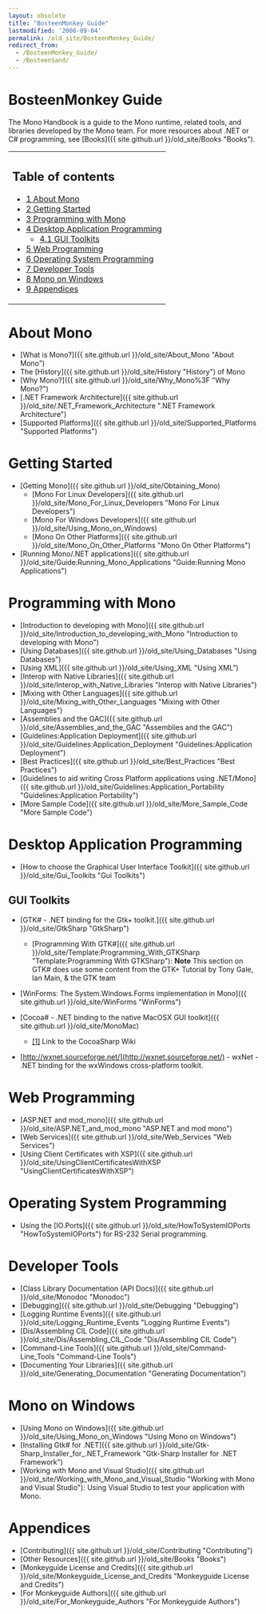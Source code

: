 ```yaml
---
layout: obsolete
title: "BosteenMonkey Guide"
lastmodified: '2006-09-04'
permalink: /old_site/BosteenMonkey_Guide/
redirect_from:
  - /BosteenMonkey_Guide/
  - /BosteenSand/
---
```


BosteenMonkey Guide
===================

 The Mono Handbook is a guide to the Mono runtime, related tools, and libraries developed by the Mono team. For more resources about .NET or C\# programming, see [Books]({{ site.github.url }}/old_site/Books "Books").

<table>
<col width="100%" />
<tbody>
<tr class="odd">
<td align="left"><h2>Table of contents</h2>
<ul>
<li><a href="#about-mono">1 About Mono</a></li>
<li><a href="#getting-started">2 Getting Started</a></li>
<li><a href="#programming-with-mono">3 Programming with Mono</a></li>
<li><a href="#desktop-application-programming">4 Desktop Application Programming</a>
<ul>
<li><a href="#gui-toolkits">4.1 GUI Toolkits</a></li>
</ul></li>
<li><a href="#web-programming">5 Web Programming</a></li>
<li><a href="#operating-system-programming">6 Operating System Programming</a></li>
<li><a href="#developer-tools">7 Developer Tools</a></li>
<li><a href="#mono-on-windows">8 Mono on Windows</a></li>
<li><a href="#appendices">9 Appendices</a></li>
</ul></td>
</tr>
</tbody>
</table>

About Mono
==========

-   [What is Mono?]({{ site.github.url }}/old_site/About_Mono "About Mono")
-   The [History]({{ site.github.url }}/old_site/History "History") of Mono
-   [Why Mono?]({{ site.github.url }}/old_site/Why_Mono%3F "Why Mono?")
-   [.NET Framework Architecture]({{ site.github.url }}/old_site/.NET_Framework_Architecture ".NET Framework Architecture")
-   [Supported Platforms]({{ site.github.url }}/old_site/Supported_Platforms "Supported Platforms")

Getting Started
===============

-   [Getting Mono]({{ site.github.url }}/old_site/Obtaining_Mono)
    -   [Mono For Linux Developers]({{ site.github.url }}/old_site/Mono_For_Linux_Developers "Mono For Linux Developers")
    -   [Mono For Windows Developers]({{ site.github.url }}/old_site/Using_Mono_on_Windows)
    -   [Mono On Other Platforms]({{ site.github.url }}/old_site/Mono_On_Other_Platforms "Mono On Other Platforms")
-   [Running Mono/.NET applications]({{ site.github.url }}/old_site/Guide:Running_Mono_Applications "Guide:Running Mono Applications")

Programming with Mono
=====================

-   [Introduction to developing with Mono]({{ site.github.url }}/old_site/Introduction_to_developing_with_Mono "Introduction to developing with Mono")
-   [Using Databases]({{ site.github.url }}/old_site/Using_Databases "Using Databases")
-   [Using XML]({{ site.github.url }}/old_site/Using_XML "Using XML")
-   [Interop with Native Libraries]({{ site.github.url }}/old_site/Interop_with_Native_Libraries "Interop with Native Libraries")
-   [Mixing with Other Languages]({{ site.github.url }}/old_site/Mixing_with_Other_Languages "Mixing with Other Languages")
-   [Assemblies and the GAC]({{ site.github.url }}/old_site/Assemblies_and_the_GAC "Assemblies and the GAC")
-   [Guidelines:Application Deployment]({{ site.github.url }}/old_site/Guidelines:Application_Deployment "Guidelines:Application Deployment")
-   [Best Practices]({{ site.github.url }}/old_site/Best_Practices "Best Practices")
-   [Guidelines to aid writing Cross Platform applications using .NET/Mono]({{ site.github.url }}/old_site/Guidelines:Application_Portability "Guidelines:Application Portability")
-   [More Sample Code]({{ site.github.url }}/old_site/More_Sample_Code "More Sample Code")

Desktop Application Programming
===============================

-   [How to choose the Graphical User Interface Toolkit]({{ site.github.url }}/old_site/Gui_Toolkits "Gui Toolkits")

GUI Toolkits
------------

-   [GTK\# - .NET binding for the Gtk+ toolkit.]({{ site.github.url }}/old_site/GtkSharp "GtkSharp")
    -   [Programming With GTK\#]({{ site.github.url }}/old_site/Template:Programming_With_GTKSharp "Template:Programming With GTKSharp"): **Note** This section on GTK\# does use some content from the GTK+ Tutorial by Tony Gale, Ian Main, & the GTK team

-   [WinForms: The System.Windows.Forms implementation in Mono]({{ site.github.url }}/old_site/WinForms "WinForms")

-   [Cocoa\# - .NET binding to the native MacOSX GUI toolkit]({{ site.github.url }}/old_site/MonoMac)
    -   [[1]](http://www.cocoasharp.org/cocoaSharp/default.aspx/CocoaSharp/CocoaSharp.html) Link to the CocoaSharp Wiki

-   [http://wxnet.sourceforge.net/](http://wxnet.sourceforge.net/) - wxNet - .NET binding for the wxWindows cross-platform toolkit.

Web Programming
===============

-   [ASP.NET and mod\_mono]({{ site.github.url }}/old_site/ASP.NET_and_mod_mono "ASP.NET and mod mono")
-   [Web Services]({{ site.github.url }}/old_site/Web_Services "Web Services")
-   [Using Client Certificates with XSP]({{ site.github.url }}/old_site/UsingClientCertificatesWithXSP "UsingClientCertificatesWithXSP")

Operating System Programming
============================

-   Using the [IO.Ports]({{ site.github.url }}/old_site/HowToSystemIOPorts "HowToSystemIOPorts") for RS-232 Serial programming.

Developer Tools
===============

-   [Class Library Documentation (API Docs)]({{ site.github.url }}/old_site/Monodoc "Monodoc")
-   [Debugging]({{ site.github.url }}/old_site/Debugging "Debugging")
-   [Logging Runtime Events]({{ site.github.url }}/old_site/Logging_Runtime_Events "Logging Runtime Events")
-   [Dis/Assembling CIL Code]({{ site.github.url }}/old_site/Dis/Assembling_CIL_Code "Dis/Assembling CIL Code")
-   [Command-Line Tools]({{ site.github.url }}/old_site/Command-Line_Tools "Command-Line Tools")
-   [Documenting Your Libraries]({{ site.github.url }}/old_site/Generating_Documentation "Generating Documentation")

Mono on Windows
===============

-   [Using Mono on Windows]({{ site.github.url }}/old_site/Using_Mono_on_Windows "Using Mono on Windows")
-   [Installing Gtk\# for .NET]({{ site.github.url }}/old_site/Gtk-Sharp_Installer_for_.NET_Framework "Gtk-Sharp Installer for .NET Framework")
-   [Working with Mono and Visual Studio]({{ site.github.url }}/old_site/Working_with_Mono_and_Visual_Studio "Working with Mono and Visual Studio"): Using Visual Studio to test your application with Mono.

Appendices
==========

-   [Contributing]({{ site.github.url }}/old_site/Contributing "Contributing")
-   [Other Resources]({{ site.github.url }}/old_site/Books "Books")
-   [Monkeyguide License and Credits]({{ site.github.url }}/old_site/Monkeyguide_License_and_Credits "Monkeyguide License and Credits")
-   [For Monkeyguide Authors]({{ site.github.url }}/old_site/For_Monkeyguide_Authors "For Monkeyguide Authors")


